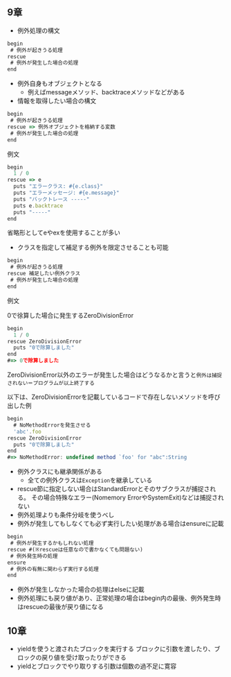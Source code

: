 ## 9章

- 例外処理の構文

```jsx
begin
 # 例外が起きうる処理
rescue
 # 例外が発生した場合の処理
end
```

- 例外自身もオブジェクトとなる
    - 例えばmessageメソッド、backtraceメソッドなどがある
- 情報を取得したい場合の構文

```jsx
begin
 # 例外が起きうる処理
rescue => 例外オブジェクトを格納する変数
 # 例外が発生した場合の処理
end
```

例文

```jsx
begin
  1 / 0
rescue => e
  puts "エラークラス: #{e.class}"
  puts "エラーメッセージ: #{e.message}"
  puts "バックトレース -----"
  puts e.backtrace
  puts "-----"
end
```

省略形としてeやexを使用することが多い

- クラスを指定して補足する例外を限定させることも可能

```jsx
begin
 # 例外が起きうる処理
rescue 補足したい例外クラス
 # 例外が発生した場合の処理
end
```

例文

0で徐算した場合に発生するZeroDivisionError

```jsx
begin
  1 / 0
rescue ZeroDivisionError
  puts "0で除算しました"
end
#=> 0で除算しました
```

ZeroDivisionError以外のエラーが発生した場合はどうなるかと言うと`例外は捕捉されない＝プログラムが以上終了する`

以下は、ZeroDivisionErrorを記載しているコードで存在しないメソッドを呼び出した例

```jsx
begin
  # NoMethodErrorを発生させる
  'abc'.foo
rescue ZeroDivisionError
  puts "0で除算しました"
end
#=> NoMethodError: undefined method `foo' for "abc":String
```

- 例外クラスにも継承関係がある
    - 全ての例外クラスは`Exception`を継承している
- rescue節に指定しない場合はStandardErrorとそのサブクラスが捕捉される。
その場合特殊なエラー(Nomemory ErrorやSystemExit)などは捕捉されない
- 例外処理よりも条件分岐を使うべし
- 例外が発生してもしなくても必ず実行したい処理がある場合はensureに記載

```jsx
begin
 # 例外が発生するかもしれない処理
rescue #(※rescueは任意なので書かなくても問題ない)
 # 例外発生時の処理
ensure
 # 例外の有無に関わらず実行する処理
end
```

- 例外が発生しなかった場合の処理はelseに記載
- 例外処理にも戻り値があり、正常処理の場合はbegin内の最後、例外発生時はrescueの最後が戻り値になる

## 10章

- yieldを使うと渡されたブロックを実行する
ブロックに引数を渡したり、ブロックの戻り値を受け取ったりができる
- yieldとブロックでやり取りする引数は個数の過不足に寛容
